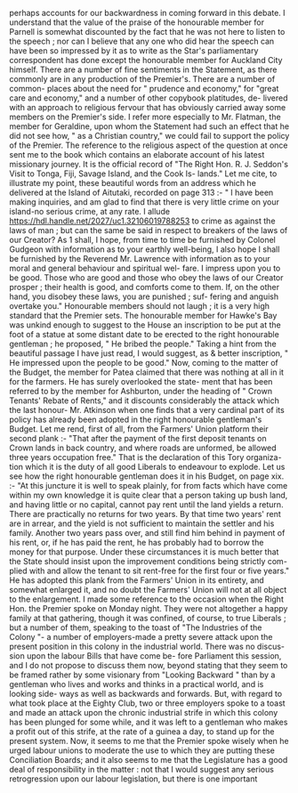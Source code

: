 perhaps accounts for our backwardness in coming forward in this debate. I understand that the value of the praise of the honourable member for Parnell is somewhat discounted by the fact that he was not here to listen to the speech ; nor can I believe that any one who did hear the speech can have been so impressed by it as to write as the Star's parliamentary correspondent has done except the honourable member for Auckland City himself. There are a number of fine sentiments in the Statement, as there commonly are in any production of the Premier's. There are a number of common- places about the need for " prudence and economy," for "great care and economy," and a number of other copybook platitudes, de- livered with an approach to religious fervour that has obviously carried away some members on the Premier's side. I refer more especially to Mr. Flatman, the member for Geraldine, upon whom the Statement had such an effect that he did not see how, " as a Christian country," we could fail to support the policy of the Premier. The reference to the religious aspect of the question at once sent me to the book which contains an elaborate account of his latest missionary journey. It is the official record of "The Right Hon. R. J. Seddon's Visit to Tonga, Fiji, Savage Island, and the Cook Is- lands." Let me cite, to illustrate my point, these beautiful words from an address which he delivered at the Island of Aitutaki, recorded on page 313 :- " I have been making inquiries, and am glad to find that there is very little crime on your island-no serious crime, at any rate. I allude https://hdl.handle.net/2027/uc1.32106019788253 to crime as against the laws of man ; but can the same be said in respect to breakers of the laws of our Creator? As 1 shall, I hope, from time to time be furnished by Colonel Gudgeon with information as to your earthly well-being, I also hope I shall be furnished by the Reverend Mr. Lawrence with information as to your moral and general behaviour and spiritual wel- fare. I impress upon you to be good. Those who are good and those who obey the laws of our Creator prosper ; their health is good, and comforts come to them. If, on the other hand, you disobey these laws, you are punished ; suf- fering and anguish overtake you." Honourable members should not laugh ; it is a very high standard that the Premier sets. The honourable member for Hawke's Bay was unkind enough to suggest to the House an inscription to be put at the foot of a statue at some distant date to be erected to the right honourable gentleman ; he proposed, " He bribed the people." Taking a hint from the beautiful passage I have just read, I would suggest, as & better inscription, " He impressed upon the people to be good." Now, coming to the matter of the Budget, the member for Patea claimed that there was nothing at all in it for the farmers. He has surely overlooked the state- ment that has been referred to by the member for Ashburton, under the heading of " Crown Tenants' Rebate of Rents," and it discounts considerably the attack which the last honour- Mr. Atkinson when one finds that a very cardinal part of its policy has already been adopted in the right honourable gentleman's Budget. Let me rend, first of all, from the Farmers' Union platform their second plank :- "That after the payment of the first deposit tenants on Crown lands in back country, and where roads are unformed, be allowed three years occupation free." That is the declaration of this Tory organiza- tion which it is the duty of all good Liberals to endeavour to explode. Let us see how the right honourable gentleman does it in his Budget, on page xix. :- "At this juncture it is well to speak plainly, for from facts which have come within my own knowledge it is quite clear that a person taking up bush land, and having little or no capital, cannot pay rent until the land yields a return. There are practically no returns for two years. By that time two years' rent are in arrear, and the yield is not sufficient to maintain the settler and his family. Another two years pass over, and still find him behind in payment of his rent, or, if he has paid the rent, he has probably had to borrow the money for that purpose. Under these circumstances it is much better that the State should insist upon the improvement conditions being strictly com- plied with and allow the tenant to sit rent-free for the first four or five years." He has adopted this plank from the Farmers' Union in its entirety, and somewhat enlarged it, and no doubt the Farmers' Union will not at all object to the enlargement. I made some reference to the occasion when the Right Hon. the Premier spoke on Monday night. They were not altogether a happy family at that gathering, though it was confined, of course, to true Liberals ; but a number of them, speaking to the toast of "The Industries of the Colony "- a number of employers-made a pretty severe attack upon the present position in this colony in the industrial world. There was no discus- sion upon the labour Bills that have come be- fore Parliament this session, and I do not propose to discuss them now, beyond stating that they seem to be framed rather by some visionary from "Looking Backward " than by a gentleman who lives and works and thinks in a practical world, and is looking side- ways as well as backwards and forwards. But, with regard to what took place at the Eighty Club, two or three employers spoke to a toast and made an attack upon the chronic industrial strife in which this colony has been plunged for some while, and it was left to a gentleman who makes a profit out of this strife, at the rate of a guinea a day, to stand up for the present system. Now, it seems to me that the Premier spoke wisely when he urged labour unions to moderate the use to which they are putting these Conciliation Boards; and it also seems to me that the Legislature has a good deal of responsibility in the matter : not that I would suggest any serious retrogression upon our labour legislation, but there is one important 